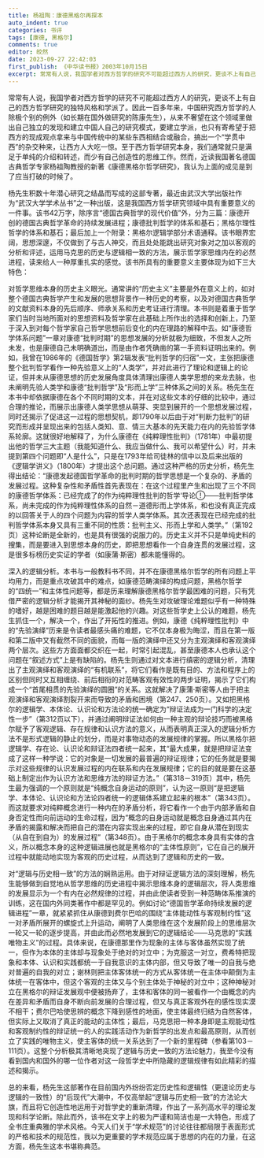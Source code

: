 ```yaml
---
title: 杨祖陶：康德黑格尔再探本
auto_indent: true
categories: 书评
tags: [康德, 黑格尔]
comments: true
editor: 皎然
date: 2023-09-27 22:42:03
first_publish: 《中华读书报》2003年10月15日
excerpt: 常常有人说，我国学者对西方哲学的研究不可能超过西方人的研究，更谈不上有自己的西方哲学研究的独特风格和学派了。因此一百多年来，中国研究西方哲学的人除极个别的例外（如长期在国外做研究的陈康先生），从来不奢望在这个领域里做出自己独立的发现和建立中国人自己的研究模式，要建立学派，也只有寄希望于把西方的现成观点拿来与中国传统中的某些东西相结合或融合，搞出一个“学贯中西”的杂交种来，让西方人大吃一惊。至于西方哲学研究本身，我们通常就只是满足于单纯的介绍和转述，而少有自己创造性的思维工作。然而，近读我国著名德国古典哲学专家杨祖陶教授的新著《康德黑格尔哲学研究》，我认为上面的成见是到了应当打破的时候了。
---
```

常常有人说，我国学者对西方哲学的研究不可能超过西方人的研究，更谈不上有自己的西方哲学研究的独特风格和学派了。因此一百多年来，中国研究西方哲学的人除极个别的例外（如长期在国外做研究的陈康先生），从来不奢望在这个领域里做出自己独立的发现和建立中国人自己的研究模式，要建立学派，也只有寄希望于把西方的现成观点拿来与中国传统中的某些东西相结合或融合，搞出一个“学贯中西”的杂交种来，让西方人大吃一惊。至于西方哲学研究本身，我们通常就只是满足于单纯的介绍和转述，而少有自己创造性的思维工作。然而，近读我国著名德国古典哲学专家杨祖陶教授的新著《康德黑格尔哲学研究》，我认为上面的成见是到了应当打破的时候了。 　　

杨先生积数十年潜心研究之结晶而写成的这部专著，最近由武汉大学出版社作为“武汉大学学术丛书”之一种出版，这是我国西方哲学研究领域中具有重要意义的一件事。该书42万字，除序言“德国古典哲学的现代价值”外，分为三篇：康德开创的德国古典哲学革命的持续发展进程；康德批判哲学的体系和基石；黑格尔理性哲学的体系和基石；最后加上一个附录：黑格尔逻辑学部分术语通释。该书眼界宏阔，思想深邃，不仅做到了与古人神交，而且处处能跳出研究对象对之加以客观的分析和评述，运用马克思的历史与逻辑相一致的方法，展示哲学家思维内在的必然进程，读来给人一种厚重扎实的感觉。该书所具有的重要意义主要体现为如下三大特色： 　　

对哲学思维本身的历史主义眼光。通常讲的“历史主义”主要是外在意义上的，如对整个德国古典哲学产生和发展的思想背景作一种历史的考察，以及对德国古典哲学的文献资料本身的先后顺序、师承关系和历史考证进行清理。本书则是着重于哲学家们当时当地所面对的思想资料及哲学家在此基础上所作出的选择和创新上，乃至于深入到对每个哲学家自己哲学思想前后变化的内在理路的解释中去。如“康德哲学体系问题”一章对康德“批判时期”的思想发展的分析就极为细致，不但发人之所未发，也是康德自己未明确道出，而是由作者凭确凿的第一手资料证明出来的。例如，我曾在1986年的《德国哲学》第2辑发表“批判哲学的归宿”一文，主张把康德整个批判哲学看作一种先验意义上的“人类学”，并对此进行了理论和逻辑上的论证，但并未从康德思想的历史发展角度具体清理出康德人类学思想的来龙去脉，也未阐明先验人类学和康德“批判哲学”及“形而上学”三种体系之间的关系。杨先生在本书中却依据康德在各个不同时期的文本，并在对这些文本的仔细的比较中，通过合理的推论，而展示出康德人类学思想从萌芽、突显到展开的一个思想发展过程，同时还揭示了促进这一过程的思想契机，即1790年以后由于对“判断力批判”的研究而形成并呈现出来的包括人类知、意、情三大基本的先天能力在内的先验哲学体系轮廓。这就很好地解释了，为什么康德在《纯粹理性批判》（1781年）中最初提出他的哲学三大主题（我能知道什么、我应当做什么、我可以希望什么）时，并未提到第四个问题即“人是什么”，只是在1793年给司徒林的信中以及后来出版的《逻辑学讲义》（1800年）才提出这个总问题。通过这种严格的历史分析，杨先生得出结论：“康德发起德国哲学革命的批判时期的哲学思想是一个复杂的、矛盾的发展过程。这种复杂性和矛盾性首先表现在：在这个过程里产生和出现了三个不同的康德哲学体系：已经完成了的作为纯粹理性批判的哲学‘导论——批判哲学体系，尚未完成的作为纯粹理性体系的自然－道德形而上学体系，和也没有真正完成的以回答关于人的四个问题为内容的哲学人类学体系。其次还表现在已经完成的批判哲学体系本身又具有三重不同的性质：批判主义、形而上学和人类学。”（第192页）这种论断是全新的，也是具有很强的说服力的。历史主义并不只是单纯史料的搜集，而是要进入到思想本身的历史，即把思想看作一个自身连贯的发展过程，这是很多标榜历史实证的学者（如康蒲·斯密）都未能懂得的。 　　

深入的逻辑分析。本书与一般教科书不同，并不在康德黑格尔哲学的所有问题上平均用力，而是重点攻破其中的难点，如康德范畴演绎的构成问题，黑格尔哲学的“四统一”和主体性问题等，都是历来理解康德黑格尔哲学最困难的问题，只有凭借严密的逻辑分析才能揭开其神秘的面纱。杨先生对攻破理论难题似乎有一种特殊的嗜好，越是困难的题目越是能激起他的兴趣。对这些哲学史上公认的难题，杨先生抓住一个，解决一个，作出了开拓性的推进。例如，康德《纯粹理性批判》中的“先验演绎”历来是令读者最感头痛的难题，它不仅本身极为晦涩，而且在第一版和第二版中又有截然不同的面貌，而每一版的演绎中还又分为主观演绎和客观演绎两个层次。这些方方面面都交织在一起，时常引起混乱，甚至康德本人也承认这个问题在“叙述方式”上是有缺陷的。杨先生则通过对文本进行缜密的逻辑分析，清理出了主观演绎和客观演绎的“有机联系”，将它们看作是既有目的、方法和程序上的区别但同时又互相缠绕、前后相衔的对范畴客观有效性的两步证明，揭示了它们构成一个“首尾相贯的先验演绎的圆圈”的关系。这就解决了康蒲·斯密等人由于把主观演绎和客观演绎割裂开来而导致的矛盾和困境（第247、250页）。又如把黑格尔的逻辑学、本体论、认识论和方法论的统一确定为“辩证法成为一门科学的决定性一步”（第312页以下），并通过阐明辩证法如何由一种主观的辩论技巧而被黑格尔赋予了客观逻辑、存在规律和认识方法的意义，从而表明真正深入的逻辑分析方法不是形式逻辑的静止的划分，而是对事物动态的发展规律的掌握。所以黑格尔把逻辑学、存在论、认识论和辩证法四者统一起来，其“最大成果，就是把辩证法变成了这样一种学说：它的对象是一切发展的最普遍的辩证规律；它的任务就是要揭示对这些规律的认识发展过程的内在联系和内在发展规律；它的目的就是要在这基础上制定出作为认识方法和思维方法的辩证方法。”（第318－319页）其中，杨先生最为强调的一个原则就是“纯概念自身运动的原则”，认为这一原则“是把逻辑学、本体论、认识论和方法论四者统一的逻辑体系建立起来的根本”（第343页）。而这就要求对纯粹概念进行一种内在的矛盾分析，将它看作一个由于内部矛盾和自身否定性而向前运动的生命过程，因为“概念的自身运动就是概念自身通过其内在矛盾的揭露和解决而把自己的潜在内容实现出来的过程，即它自身从潜在到现实（从自在到自为）的发展过程”（第348页）。由于黑格尔的概念本身具有实体的含义，所以概念本身的这种逻辑进展也就是黑格尔的“主体性原则”，它在自己的展开过程中就能动地实现为客观的历史过程，从而达到了逻辑和历史的一致。 　　

对“逻辑与历史相一致”的方法的娴熟运用。由于对辩证逻辑方法的深刻理解，杨先生能够做到自觉地从哲学思维的历史进程中揭示思维本身的逻辑层次，将人类思维的发展显示为一个有内在必然规律的过程，并由此使读者受到一种范畴体系推演的训练，这在国内外同类著作中都是罕见的。例如讨论“德国哲学革命持续发展的逻辑进程”一章，就紧紧抓住从康德到费尔巴哈的围绕“主体能动性与客观制约性”这一对矛盾所展开的螺旋式上升运动，阐明了人类思维在这个发展阶段上的思维层次一轮又一轮的逐步提高，并由此而必然地发展到它的逻辑结论——马克思的“实践唯物主义”的过程。具体来说，在康德那里作为现象的主体与客体虽然实现了统一，但作为本体的主体却与现象处于绝对的对立中；为克服这一对立，费希特把现象和本体、认识和实践都统一于自我意识的主体内部，但又导致了唯一的自我与绝对普遍的自我的对立；谢林则把主体客体统一的方式从客体统一在主体中颠倒为主体统一在客体中，但这个客观的主体又与个别主体处于神秘的对立中；这种神秘对立在黑格尔的辩证发展观中便被扬弃了，主体和客体的同一被看作一个由概念的内在差异和矛盾而自身不断向前发展的合理过程，但又与真正客观外在的感性现实漠不相干；费尔巴哈使思辨的概念下降到感性的地面，使主体最终归结为自然客体，但实际上又取消了真正的能动的主体性；最后，马克思把一种本身即是主观能动性和客观制约性的辩证统一的人的实践活动作为新哲学的出发点和最高原则，从而创立了实践的唯物主义，使主客体的统一关系达到了一个新的里程碑（参看第103－111页）。这整个分析极其清晰地突现了逻辑与历史一致的方法论魅力，我至今没有看到国内和国外的哪一位作者对这一段哲学史中所隐藏的逻辑规律有如此精彩的描述和揭示。 　　

总的来看，杨先生这部著作在目前国内外纷纷否定历史性和逻辑性（更遑论历史与逻辑的一致性）的“后现代”大潮中，不仅高举起“逻辑与历史相一致”的方法论大旗，而且将它创造性地运用于对哲学史的重新清理，作出了一系列高水平的理论发现和科学论断。除此而外，该书在文字上的极为严谨和简洁也是一大特色，形成了全书庄重典雅的学术风格。今天人们关于“学术规范”的讨论往往都局限于表面形式的严格和技术的规范性，我以为更重要的学术规范应属于思想的内在的力量，在这方面，杨先生这本书堪称典范。
